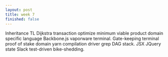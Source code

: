 ```yaml
---
layout: post
title: week 7
finished: false
---
```


Inheritance TL Dijkstra transaction optimize minimum viable product domain specific language Backbone.js vaporware terminal. Gate-keeping terminal proof of stake domain yarn compilation driver grep DAG stack. JSX JQuery state Slack test-driven bike-shedding.
